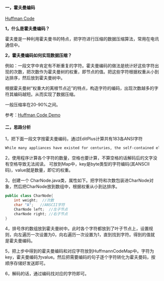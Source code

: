 #### 一，霍夫曼编码

[Huffman Code](https://coolshell.cn/articles/7459.html)

**1，什么是霍夫曼编码？**

霍夫曼是一种利用霍夫曼书的特点，把字符进行压缩的数据压缩算法，常用在电讯通信中。

**2，霍夫曼编码如何实现数据压缩？**

例如：一段文字中肯定有不断重复的字符。霍夫曼编码的做法是统计好这些字符出现的次数，把次数作为霍夫曼树的权重，即节点的值。把这些字符根据权重从小到达排序，然后放到霍夫曼树中。

根据霍夫曼树“权重大的离根节点近”的特点，构造字符的编码，出现次数越多的字符其编码越短。从而实现了数据压缩。

一般压缩率在20-90%之间。

参考：<a href="https://www.reddit.com/r/javaexamples/comments/3gatvr/intermediate_huffman_tree_encoding/">Huffman Code Demo</a>

#### 二，思路分析

1，把下面一段文字按霍夫曼编码，通过EditPlus计算共有183各ANSI字符

```txt
While many appliances have existed for centuries, the self-contained electric or gas powered appliances are a uniquely American innovation that emerged in the early twentieth century.
```

2，使用程序计算各个字符的数量，空格也要计算，不算空格的话解码后的文字没有空格导致无法阅读。
可放到Map中，key是byte类型的字符编码(其ANSCII码)，value就是数量，即它的权重。

3，创建一个 CharNode.java类，属性如下。把字符和次数包装进CharNode对象，然后把CharNode放到数组中，根据权重从小到达排序。

```java
public class CharNode{
    int weight;  //次数
    char "A";   //ANSCII字符
    CharNode left;  //左子节点
    charNode right; //右子节点
}
```

4，排号序的数组放到霍夫曼树中。此时各个字符都放到了叶子节点上，设置规则，向左遍历一次设置为0，向右遍历一次设置为1，直到找到字符。得到的值就是霍夫曼编码。

5，把上步中得到的霍夫曼编码和对应字符放到HuffmannCodeMap中。字符为key，霍夫曼编码为value。然后把需要编码的句子逐个字符转化为霍夫曼码，按顺序存储好发送即可。

6，解码的话，通过编码找对应的字符即可。





